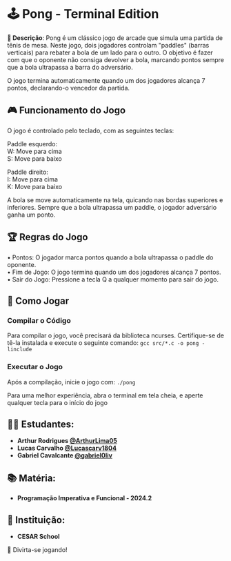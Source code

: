 # 🕹️ Pong - Terminal Edition

**📜 Descrição**:
Pong é um clássico jogo de arcade que simula uma partida de tênis de mesa. Neste jogo, dois jogadores controlam "paddles" (barras verticais) para rebater a bola de um lado para o outro. O objetivo é fazer com que o oponente não consiga devolver a bola, marcando pontos sempre que a bola ultrapassa a barra do adversário.

O jogo termina automaticamente quando um dos jogadores alcança 7 pontos, declarando-o vencedor da partida.

## 🎮 Funcionamento do Jogo

O jogo é controlado pelo teclado, com as seguintes teclas:

Paddle esquerdo:  
W: Move para cima  
S: Move para baixo

Paddle direito:  
I: Move para cima  
K: Move para baixo

A bola se move automaticamente na tela, quicando nas bordas superiores e inferiores. Sempre que a bola ultrapassa um paddle, o jogador adversário ganha um ponto.

## 🏆 Regras do Jogo

• Pontos: O jogador marca pontos quando a bola ultrapassa o paddle do oponente.  
• Fim de Jogo: O jogo termina quando um dos jogadores alcança 7 pontos.  
• Sair do Jogo: Pressione a tecla Q a qualquer momento para sair do jogo.

## 🚀 Como Jogar

### Compilar o Código

Para compilar o jogo, você precisará da biblioteca ncurses. Certifique-se de tê-la instalada e execute o seguinte comando:
`gcc src/*.c -o pong -linclude`

### Executar o Jogo

Após a compilação, inicie o jogo com:
`./pong`

Para uma melhor experiência, abra o terminal em tela cheia, e aperte qualquer tecla para o início do jogo

## 👨‍🎓 Estudantes:

- **Arthur Rodrigues [@ArthurLima05](https://github.com/ArthurLima05)**
- **Lucas Carvalho [@Lucascarv1804](https://github.com/Lucascarv1804)**
- **Gabriel Cavalcante [@gabriel0liv](https://github.com/gabriel0livr)**

## 📚 Matéria:

- **Programação Imperativa e Funcional - 2024.2**

## 🏫 Instituição:

- **CESAR School**

🎉 Divirta-se jogando!

